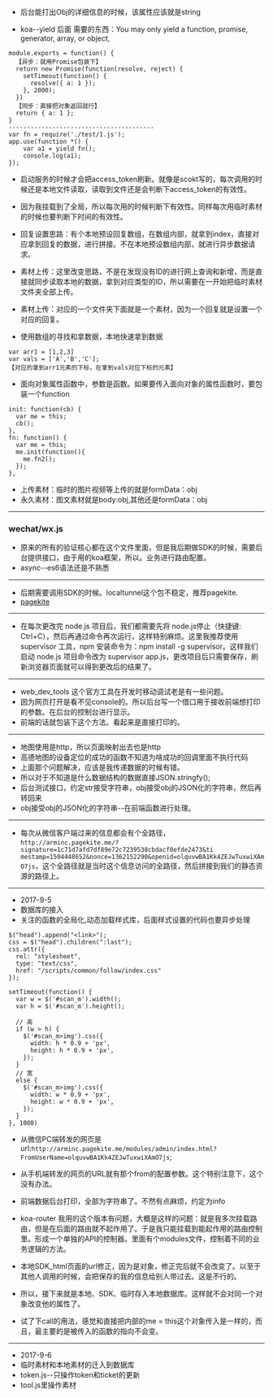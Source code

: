 * 后台能打出Obj的详细信息的时候，该属性应该就是string

* koa--yield 后面 需要的东西：You may only yield a function, promise, generator, array, or object,

```
module.exports = function() {
  【异步：就用Promise包装下】
  return new Promise(function(resolve, reject) {
    setTimeout(function() {
      resolve({ a: 1 });
    }, 2000);
  })
  【同步：直接把对象返回就行】
  return { a: 1 };
}
----------------------------------------
var fn = require('./test/1.js');
app.use(function *() {
    var a1 = yield fn();
    console.log(a1);
});
```

* 启动服务的时候才会把access_token刷新。就像是scokt写的，每次调用的时候还是本地文件读取，读取到文件还是会判断下access_token的有效性。
* 因为我挂载到了全局，所以每次用的时候判断下有效性。同样每次用临时素材的时候也要判断下时间的有效性。

* 回复设置思路：有个本地预设回复数组，在数组内部，就拿到index，直接对应拿到回复的数据，进行拼接。不在本地预设数组内部，就进行异步数据请求。

* 素材上传：这里改变思路，不是在发现没有ID的进行网上查询和新增，而是直接就同步读取本地的数据，拿到对应类型的ID，所以需要在一开始把临时素材文件夹全部上传。
* 素材上传：对应的一个文件夹下面就是一个素材，因为一个回复就是设置一个对应的回复。

* 使用数组的寻找和拿数据，本地快速拿到数据
```
var arr1 = [1,2,3]
var vals = ['A','B','C'];
【对应的拿到arr1元素的下标，在拿到vals对应下标的元素】
```

* 面向对象属性函数中，参数是函数。如果要传入面向对象的属性函数时，要包装一个function
```
init: function(cb) {
  var me = this;
  cb();
},
fn: function() {
  var me = this;
  me.init(function(){
    me.fn2();
  });
},
```

* 上传素材：临时的图片视频等上传的就是formData：obj
* 永久素材：图文素材就是body:obj,其他还是formData：obj

-----------------------

### wechat/wx.js

* 原来的所有的验证核心都在这个文件里面，但是我后期做SDK的时候，需要后台提供接口，由于用的koa框架，所以。业务进行路由配置。
* async--es6语法还是不熟悉

---------------------------

* 后期需要调用SDK的时候。localtunnel这个包不稳定，推荐pagekite.
* [pagekite](http://www.360doc.com/content/15/0306/12/17181183_453043437.shtml)

-----------------------------

* 在每次更改完 node.js 项目后，我们都需要先将 node.js停止（快捷键: Ctrl+C），然后再通过命令再次运行，这样特别麻烦。这里我推荐使用 supervisor  工具，npm 安装命令为：npm install -g supervisor。这样我们启动 node.js 项目命令改为 supervisor app.js，更改项目后只需要保存，刷新浏览器页面就可以得到更改后的结果了。

--------------------------------

* web_dev_tools 这个官方工具在开发时移动调试老是有一些问题。
* 因为网页打开是看不见console的。所以后台写一个借口用于接收前端想打印的参数。在后台的控制台进行显示。
* 前端的话就包装下这个方法。看起来是直接打印的。

--------------------------------------------

* 地图使用是http，所以页面映射出去也是http
* 高德地图的设备定位的成功的函数不知道为啥成功的回调里面不执行代码
* 上面那个问题解决，应该是我传递数据的时候有错。
* 所以对于不知道是什么数据结构的数据直接JSON.stringfy();
* 后台测试接口，约定str接受字符串，obj接受obj的JSON化的字符串，然后再转回来
* obj接受obj的JSON化的字符串--在前端函数进行处理。

-------------------------------------------------

* 每次从微信客户端过来的信息都会有个全路径，`http://arminc.pagekite.me/?signature=1c71d7afd7df89e72c7239538cbdacf0efde2473&ti
mestamp=1504448652&nonce=1362152290&openid=olquvwBA1Kk4ZEJwTuxwiXAmO7js`，这个全路径就是当时这个信息访问的全路径，然后拼接到我们的静态资源的路径上。

---------------------------------

* 2017-9-5
* 数据库的接入
* 关注的函数的全局化,动态加载样式库，后面样式设置的代码也要异步处理

```
$("head").append("<link>");
css = $("head").children(":last");
css.attr({
  rel: "stylesheet",
  type: "text/css",
  href: "/scripts/common/follow/index.css"
});

setTimeout(function() {
  var w = $('#scan_m').width();
  var h = $('#scan_m').height();

  // 高
  if (w > h) {
    $('#scan_m>img').css({
      width: h * 0.9 + 'px',
      height: h * 0.9 + 'px',
    });
  }
  // 宽
  else {
    $('#scan_m>img').css({
      width: w * 0.9 + 'px',
      height: w * 0.9 + 'px',
    });
  }
}, 1000)
```

* 从微信PC端转发的网页是url:`http://arminc.pagekite.me/modules/admin/index.html?FromUserName=olquvwBA1Kk4ZEJwTuxwiXAmO7js`;
* 从手机端转发的网页的URL就有那个from的配置参数。这个特别注意下，这个没有办法。
* 前端数据后台打印，全部为字符串了。不然有点麻烦，约定为info

* koa-router 我用的这个版本有问题，大概是这样的问题：就是我多次挂载路由，但是在后面的路由就不起作用了。于是我只能挂载到能起作用的路由控制里。形成一个单独的API的控制器。里面有个modules文件，控制着不同的业务逻辑的方法。

* 本地SDK_html页面的url修正，因为是对象，修正完后就不会改变了。以至于其他人调用的时候，会把保存的我的信息给别人带过去。这是不行的。
* 所以，接下来就是本地、SDK、临时存入本地数据库。这样就不会对同一个对象改变他的属性了。
* 试了下call的用法，感觉和直接把内部的me = this这个对象传入是一样的，而且，最主要的是被传入的函数的指向不会变。

-----------------------------------------

* 2017-9-6
* 临时素材和本地素材的迁入到数据库
* token.js--只操作token和ticket的更新
* tool.js里操作素材

